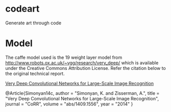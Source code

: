 # codeart
Generate art through code

# Model 
The caffe model used is the 19 weight layer model from http://www.robots.ox.ac.uk/~vgg/research/very_deep/ which is available under the Creative Commons Attribution License. Refer the citation below to the original technical report.

[Very Deep Convolutional Networks for Large-Scale Image Recognition](http://arxiv.org/pdf/1409.1556)

@Article{Simonyan14c,
    author       = "Simonyan, K. and Zisserman, A.",
    title        = "Very Deep Convolutional Networks for Large-Scale Image Recognition",
    journal      = "CoRR",
    volume       = "abs/1409.1556",
    year         = "2014"
}
